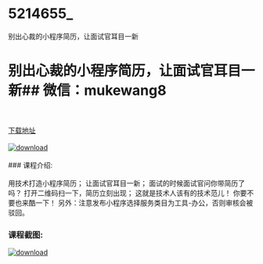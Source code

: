 # 5214655_
别出心裁的小程序简历，让面试官耳目一新
# 别出心裁的小程序简历，让面试官耳目一新## 微信：mukewang8
<br/></br>[下载地址](http://www.36tz.cn/article/5214655 "下载地址")
<br/></br>[![download](http://36tz.cn/muke_img/2020_07_1-96-300x184.png "下载地址")](http://www.36tz.cn/article/5214655 "下载地址")
<br/></br>### 课程介绍:<br/></br>用技术打造小程序简历；
让面试官耳目一新；
面试的时候面试官问你带简历了吗？
打开二维码扫一下，简历立刻出现；
这就是技术人该有的技术范儿！
你要不要也来酷一下！
另外：注意发布小程序选择服务类目为工具-办公，否则审核会被驳回。

### 课程截图:
[![download](http://36tz.cn/muke_img/2020_07_2-97.png "下载地址")](http://www.36tz.cn/article/5214655 "下载地址")
